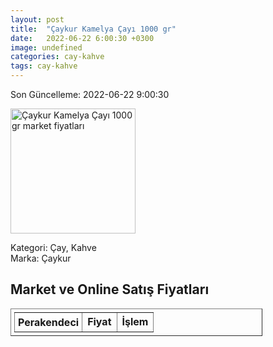 ```yaml
---
layout: post
title:  "Çaykur Kamelya Çayı 1000 gr"
date:   2022-06-22 6:00:30 +0300
image: undefined
categories: cay-kahve
tags: cay-kahve
---
```


Son Güncelleme: 2022-06-22 9:00:30

<img src="undefined" width="200" alt="Çaykur Kamelya Çayı 1000 gr market fiyatları" />

Kategori: Çay, Kahve
<br />
Marka: Çaykur

<h2>Market ve Online Satış Fiyatları</h2>

<table border="1" style="padding: 5px;width:80%;">
  <tr>
    <td style="padding: 5px;"><strong>Perakendeci</strong></td>
    <td><strong>Fiyat</strong></td>
    <td><strong>İşlem</strong></td>
  </tr>
  
</table>
